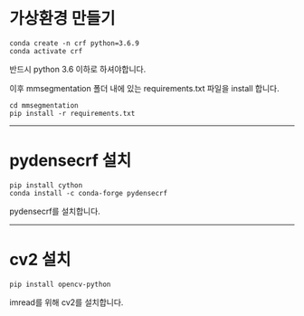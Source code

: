 # 가상환경 만들기


    conda create -n crf python=3.6.9    
    conda activate crf

반드시 python 3.6 이하로 하셔야합니다.  

이후 mmsegmentation 폴더 내에 있는 requirements.txt 파일을 install 합니다.

    cd mmsegmentation
    pip install -r requirements.txt

- - -
# pydensecrf 설치

    pip install cython
    conda install -c conda-forge pydensecrf

pydensecrf를 설치합니다.
- - -
# cv2 설치

    pip install opencv-python

imread를 위해 cv2를 설치합니다.